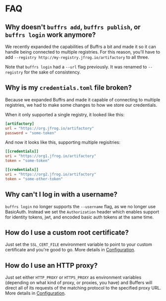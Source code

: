 # FAQ

## Why doesn't `buffrs add`, `buffrs publish`, or `buffrs login` work anymore?

We recently expanded the capabilities of Buffrs a bit and made it so it can
handle being connected to multiple registries. For this reason, you'll have to
add `--registry http://my-registry.jfrog.io/artifactory` to all three.

Note that `buffrs login` had a `--url` flag previously. It was renamed to
`--registry` for the sake of consistency.

## Why is my `credentials.toml` file broken?

Because we expanded Buffrs and made it capable of connecting to multiple
registries, we had to make some changes to how we store our credentials.

When it only supported a single registry, it looked like this:

```toml
[artifactory]
url = "https://org.jfrog.io/artifactory"
password = "some-token"
```

And now it looks like this, supporting multiple regisitries:

```toml
[[credentials]]
uri = "https://org1.jfrog.io/artifactory"
token = "some-token"

[[credentials]]
uri = "https://org2.jfrog.io/artifactory"
token = "some-other-token"
```

## Why can't I log in with a username?

`buffrs login` no longer supports the `--username` flag, as we no longer use
BasicAuth. Instead we set the `Authorization` header which enables support for
identity tokens, jwt, and encoded basic auth tokens at the same time.

## How do I use a custom root certificate?

Just set the `SSL_CERT_FILE` environment variable to point to your custom
certificate and you're good to go. More details in
[Configuration](reference/config.md).

## How do I use an HTTP proxy?

Just set either `HTTP_PROXY` or `HTTPS_PROXY` as environment variables
(depending on what kind of proxy, or proxies, you have) and Buffers will
direct all of its requests of the matching protocol to the specified proxy
URL. More details in [Configuration](reference/config.md).
